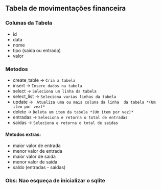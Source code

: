 ## Tabela de movimentações financeira

### Colunas da Tabela
 - id
 - data
 - nome
 - tipo (saida ou entrada)
 - valor

### Metodos
 - create_table -> ``` Cria a tabela ```
 - insert -> ``` Insere dados na tabela ```
 - select -> ``` Seleciona um linha da tabela ```
 - select_list -> ``` Seleciona varias linhas da tabela ```
 - update -> ``` Atualiza uma ou mais coluna da linha  da tabela *(Um item por vez)*```
 - delete -> ``` Deleta um item da tabela *(Um item por vez)* ```
 - entradas -> ``` Seleciona e retorna o total de entradas ```
 - saidas -> ``` Seleciona e retorna o total de saidas ```

 #### Metodos extras:
 - maior valor de entrada
 - menor valor de entrada
 - maior valor de saida
 - menor valor de saida
 - saldo (entradas - saidas)



 ### Obs: **Nao esqueça de inicializar o sqlite**
